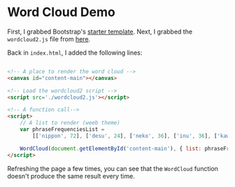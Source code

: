 # Word Cloud Demo

First, I grabbed Bootstrap's [starter template](https://getbootstrap.com/docs/4.3/getting-started/introduction/).
Next, I grabbed the `wordcloud2.js` file from [here](https://github.com/timdream/wordcloud2.js/blob/gh-pages/src/wordcloud2.js).

Back in `index.html`, I added the following lines:

```html

<!-- A place to render the word cloud -->
<canvas id="content-main"></canvas>

<!-- Load the wordcloud2 script -->
<script src='./wordcloud2.js'></script>

<!-- A function call-->
<script>
    // A list to render (weeb theme)
    var phraseFrequenciesList =
        [['nippon', 72], ['desu', 24], ['neko', 36], ['inu', 36], ['kawaii', 14], ['sakura', 16]];

    WordCloud(document.getElementById('content-main'), { list: phraseFrequenciesList });
</script>

```

Refreshing the page a few times, you can see that the `WordCloud` function doesn't produce the same result every time.